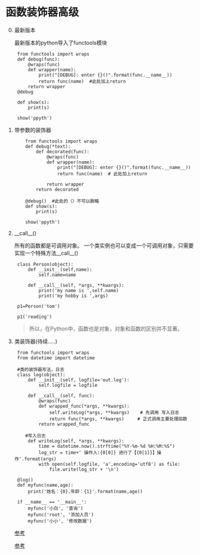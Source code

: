 # 函数装饰器高级


0. 最新版本
		
	最新版本的python导入了functools模块
	
		from functools import wraps
		def debug(func):
		    @wraps(func)
		    def wrapper(name):
		        print("[DEBUG]: enter {}()".format(func.__name__))
		        return func(name)  #此处加上return
		    return wrapper
		@debug
		
		def show(s):
		    print(s)
		
		show('ppyth')
1. 带参数的装饰器

	```
		from functools import wraps
		def debug(*text):
		    def decorated(func):
		        @wraps(func)
		        def wrapper(name):
		            print("[DEBUG]: enter {}()".format(func.__name__))
		            return func(name)  # 此处加上return
		
		        return wrapper
		    return decorated
		
		@debug()  #此处的（）不可以删略
		def show(s):
		    print(s)
		
		show('ppyth')
	```
	
3. \_\_call__()

	所有的函数都是可调用对象。
	一个类实例也可以变成一个可调用对象，只需要实现一个特殊方法__call__()
	
		class Person(object):
		    def __init__(self,name):
		        self.name=name
		
		    def __call__(self, *args, **kwargs):
		        print('my name is ',self.name)
		        print('my hobby is ',args)
		
		p1=Person('tom')
		
		p1('reading')
	>所以，在Python中，函数也是对象，对象和函数的区别并不显著。
2. 类装饰器(待续.....)
	
		from functools import wraps
		from datetime import datetime
		
		#类的装饰器写法，日志
		class log(object):
		    def __init__(self, logfile='out.log'):
		        self.logfile = logfile
		
		    def __call__(self, func):
		        @wraps(func)
		        def wrapped_func(*args, **kwargs):                     
		            self.writeLog(*args, **kwargs)    # 先调用 写入日志         
		            return func(*args, **kwargs)     # 正式调用主要处理函数       
		        return wrapped_func
		
		   #写入日志    
		    def writeLog(self, *args, **kwargs):
		        time = datetime.now().strftime("%Y-%m-%d %H:%M:%S")
		        log_str = time+' 操作人:{0[0]} 进行了【{0[1]}】操作'.format(args)           
		        with open(self.logfile, 'a',encoding='utf8') as file:
		            file.write(log_str + '\n')
		
		@log()
		def myfunc(name,age):
		    print('姓名：{0},年龄：{1}'.format(name,age))
		
		if __name__ == '__main__':
		    myfunc('小白', '查询')
		    myfunc('root', '添加人员')
		    myfunc('小小', '修改数据')


	[参考](https://www.cnblogs.com/cicaday/p/python-decorator.html)
	
	[参考](https://www.jianshu.com/p/9e9726055bbe)
